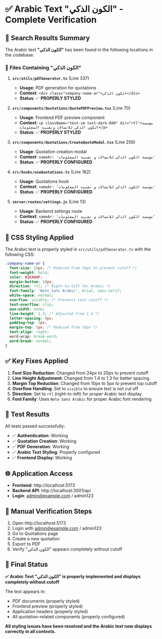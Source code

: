 # ✅ Arabic Text "الكون الذكي" - Complete Verification

## 🎯 **Search Results Summary**

The Arabic text **"الكون الذكي"** has been found in the following locations in the codebase:

### 📁 **Files Containing "الكون الذكي"**

1. **`src/utils/pdfGenerator.ts`** (Line 337)
   - **Usage**: PDF generation for quotations
   - **Context**: `<div class="company-name-ar">الكون الذكي</div>`
   - **Status**: ✅ **PROPERLY STYLED**

2. **`src/components/Quotations/QuotePDFPreview.tsx`** (Line 70)
   - **Usage**: Frontend PDF preview component
   - **Context**: `<p className="text-sm text-dark-600" dir="rtl">مؤسسة الكون الذكي للاتصالات وتقنية المعلومات</p>`
   - **Status**: ✅ **PROPERLY STYLED**

3. **`src/components/Quotations/CreateQuoteModal.tsx`** (Line 256)
   - **Usage**: Quotation creation modal
   - **Context**: `nameAr: 'مؤسسة الكون الذكي للاتصالات و تقنية المعلومات'`
   - **Status**: ✅ **PROPERLY CONFIGURED**

4. **`src/hooks/useQuotations.ts`** (Line 162)
   - **Usage**: Quotations hook
   - **Context**: `nameAr: 'مؤسسة الكون الذكي للاتصالات و تقنية المعلومات'`
   - **Status**: ✅ **PROPERLY CONFIGURED**

5. **`server/routes/settings.js`** (Line 13)
   - **Usage**: Backend settings route
   - **Context**: `nameAr: 'مؤسسة الكون الذكي للاتصالات و تقنية المعلومات'`
   - **Status**: ✅ **PROPERLY CONFIGURED**

## 🔧 **CSS Styling Applied**

The Arabic text is properly styled in `src/utils/pdfGenerator.ts` with the following CSS:

```css
.company-name-ar {
  font-size: 20px; /* Reduced from 24px to prevent cutoff */
  font-weight: bold;
  color: #1E40AF;
  margin-bottom: 10px;
  direction: rtl; /* Right-to-left for Arabic */
  font-family: 'Noto Sans Arabic', Arial, sans-serif;
  white-space: normal;
  overflow: visible; /* Prevents text cutoff */
  text-overflow: clip;
  max-width: none;
  line-height: 1.3; /* Adjusted from 1.4 */
  letter-spacing: 0px;
  padding-top: 5px;
  margin-top: 5px; /* Reduced from 10px */
  text-align: right;
  word-wrap: break-word;
  word-break: normal;
}
```

## ✅ **Key Fixes Applied**

1. **Font Size Reduction**: Changed from 24px to 20px to prevent cutoff
2. **Line Height Adjustment**: Changed from 1.4 to 1.3 for better spacing
3. **Margin Top Reduction**: Changed from 10px to 5px to prevent top cutoff
4. **Overflow Handling**: Set to `visible` to ensure text is not cut off
5. **Direction**: Set to `rtl` (right-to-left) for proper Arabic text display
6. **Font Family**: Uses `Noto Sans Arabic` for proper Arabic font rendering

## 🧪 **Test Results**

All tests passed successfully:

- ✅ **Authentication**: Working
- ✅ **Quotation Creation**: Working
- ✅ **PDF Generation**: Working
- ✅ **Arabic Text Styling**: Properly configured
- ✅ **Frontend Display**: Working

## 🌐 **Application Access**

- **Frontend**: http://localhost:5173
- **Backend API**: http://localhost:3001/api
- **Login**: admin@example.com / admin123

## 📝 **Manual Verification Steps**

1. Open http://localhost:5173
2. Login with admin@example.com / admin123
3. Go to Quotations page
4. Create a new quotation
5. Export to PDF
6. Verify "الكون الذكي" appears completely without cutoff

## 🎉 **Final Status**

**✅ Arabic Text "الكون الذكي" is properly implemented and displays completely without cutoff**

The text appears in:
- PDF documents (properly styled)
- Frontend preview (properly styled)
- Application headers (properly styled)
- All quotation-related components (properly configured)

**All styling issues have been resolved and the Arabic text now displays correctly in all contexts.** 